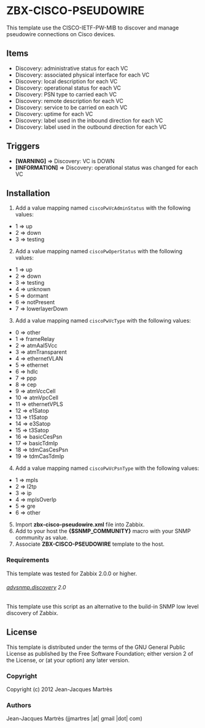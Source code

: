 ZBX-CISCO-PSEUDOWIRE
====================

This template use the CISCO-IETF-PW-MIB to discover and manage pseudowire connections on Cisco devices.

Items
-----

  * Discovery: administrative status for each VC
  * Discovery: associated physical interface for each VC
  * Discovery: local description for each VC
  * Discovery: operational status for each VC
  * Discovery: PSN type to carried each VC
  * Discovery: remote description for each VC
  * Discovery: service to be carried on each VC
  * Discovery: uptime for each VC
  * Discovery: label used in the inbound direction for each VC
  * Discovery: label used in the outbound direction for each VC

Triggers
--------

  * **[WARNING]** => Discovery: VC is DOWN
  * **[INFORMATION]** => Discovery: operational status was changed for each VC

Installation
------------

1. Add a value mapping named `ciscoPwVcAdminStatus` with the following values:
  * 1 => up
  * 2 => down
  * 3 => testing
2. Add a value mapping named `ciscoPwOperStatus` with the following values:
  * 1 => up
  * 2 => down
  * 3 => testing
  * 4 => unknown
  * 5 => dormant
  * 6 => notPresent
  * 7 => lowerlayerDown
3. Add a value mapping named `ciscoPwVcType` with the following values:
  * 0 => other
  * 1 => frameRelay
  * 2 => atmAal5Vcc
  * 3 => atmTransparent
  * 4 => ethernetVLAN
  * 5 => ethernet
  * 6 => hdlc
  * 7 => ppp
  * 8 => cep
  * 9 => atmVccCell
  * 10 => atmVpcCell
  * 11 => ethernetVPLS
  * 12 => e1Satop
  * 13 => t1Satop
  * 14 => e3Satop
  * 15 => t3Satop
  * 16 => basicCesPsn
  * 17 => basicTdmIp
  * 18 => tdmCasCesPsn
  * 19 => tdmCasTdmIp
4. Add a value mapping named `ciscoPwVcPsnType` with the following values:
  * 1 => mpls
  * 2 => l2tp
  * 3 => ip
  * 4 => mplsOverIp
  * 5 => gre
  * 6 => other
5. Import **zbx-cisco-pseudowire.xml** file into Zabbix.
6. Add to your host the **{$SNMP_COMMUNITY}** macro with your SNMP community as value.
7. Associate **ZBX-CISCO-PSEUDOWIRE** template to the host.
 
### Requirements

This template was tested for Zabbix 2.0.0 or higher.

###### [advsnmp.discovery](https://github.com/simonkowallik/Zabbix-Addons/tree/master/advsnmp.discovery) 2.0

This template use this script as an alternative to the build-in SNMP low level discovery of Zabbix.

License
-------

This template is distributed under the terms of the GNU General Public License as published by the Free Software Foundation; either version 2 of the License, or (at your option) any later version.

### Copyright

  Copyright (c) 2012 Jean-Jacques Martrès

### Authors
  
  Jean-Jacques Martrès
  (jjmartres |at| gmail |dot| com)
